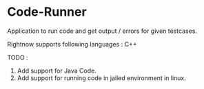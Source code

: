 # Code-Runner

Application to run code and get output / errors for given testcases.

Rightnow supports following languages : C++

TODO : 
1. Add support for Java Code.
2. Add support for running code in jailed environment in linux.
